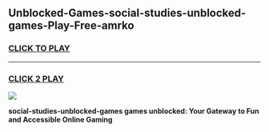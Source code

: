 
## Unblocked-Games-social-studies-unblocked-games-Play-Free-amrko
<h3>
<a href="https://premium76.site?title=social-studies-unblocked-games&ref=18A">CLICK TO PLAY</a></h3>
<hr>

<h3>
<a href="https://premium76.site?title=social-studies-unblocked-games&ref=18A">CLICK 2 PLAY</a>
  
</h3>

<a href="https://premium76.site?title=social-studies-unblocked-games&ref=18A"><img src="https://clearcache.store/games.png"></a>


**social-studies-unblocked-games games unblocked: Your Gateway to Fun and Accessible Online Gaming**
